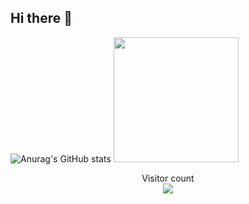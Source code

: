 ## Hi there 👋

![Anurag's GitHub stats](https://github-readme-stats.vercel.app/api?username=AGUN1505&show_icons=true&theme=radical)
<img height="200em" src="https://github-readme-stats-eight-theta.vercel.app/api/top-langs/?username=AGUN1505&layout=compact&langs_count=8&theme=dark"/>

<p align="center"> 
  Visitor count<br>
  <img src="https://profile-counter.glitch.me/AGUN1505/count.svg" />
</p>
<!--
**AGUN1505/AGUN1505** is a ✨ _special_ ✨ repository because its `README.md` (this file) appears on your GitHub profile.

Here are some ideas to get you started:

- 🔭 I’m currently working on ...
- 🌱 I’m currently learning ...
- 👯 I’m looking to collaborate on ...
- 🤔 I’m looking for help with ...
- 💬 Ask me about ...
- 📫 How to reach me: ...
- 😄 Pronouns: ...
- ⚡ Fun fact: ...
-->
